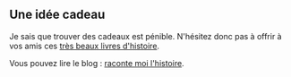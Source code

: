 ## Une idée cadeau

Je sais que trouver des cadeaux est pénible.  N'hésitez donc pas à offrir à vos amis ces [très beaux livres d'histoire](http://www.thebookedition.com/fr/3515_marine-gasc). 

Vous pouvez lire le blog : [raconte moi l'histoire](http://www.racontemoilhistoire.com/).



